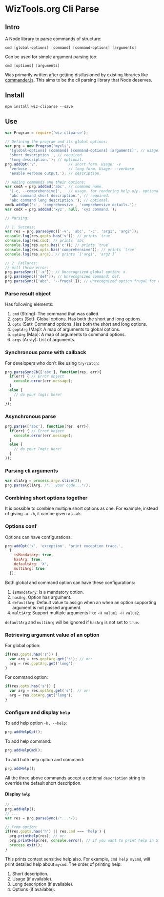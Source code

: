 # WizTools.org Cli Parse

## Intro

A Node library to parse commands of structure:

    cmd [global-options] [command] [command-options] [arguments]

Can be used for simple argument parsing too:

    cmd [options] [arguments]

Was primarily written after getting disillusioned by existing libraries like [commander.js](https://github.com/tj/commander.js/). This aims to be the cli parsing library that Node deserves.

## Install

    npm install wiz-cliparse --save

## Use

```js
var Program = require('wiz-cliparse');

// Defining the program and its global options:
var prg = new Program('mycli',
  '[global-options] [command] [command-options] [arguments]', // usage. for rendering help o/p. optional.
  'short description.', // required.
  'long description.'); // optional.
prg.addOpt('v',              // short form. Usage: -v
  'verbose',                 // long form. Usage: --verbose
  'enable verbose output.'); // description.

// Adding commands and their options:
var cmdA = prg.addCmd('abc', // command name.
  '[-c, --comprehensive]',   // usage. for rendering help o/p. optional.
  'abc command short description.', // required.
  'abc command long description.'); // optional.
cmdA.addOpt('c', 'comprehensive', 'comprehensive details.');
var cmdX = prg.addCmd('xyz', null, 'xyz command.');

// Parsing:

// 1. Success:
var res = prg.parseSync(['-v', 'abc', '-c', 'arg1', 'arg2']);
console.log(res.gopts.has('v')); // prints `true`
console.log(res.cmd); // prints `abc`
console.log(res.opts.has('c')); // prints `true`
console.log(res.opts.has('comprehensive')); // prints `true`
console.log(res.args); // prints `['arg1', 'arg2']`

// 2. Failures:
// Will throw error:
prg.parseSync(['-x']); // Unrecognized global option: x.
prg.parseSync(['def']); // Unrecognized command: def.
prg.parseSync(['abc', '--frugal']); // Unrecognized option frugal for command abc.
```

### Parse result object

Has following elements:

1. `cmd` (String): The command that was called.
2. `gopts` (Set): Global options. Has both the short and long options.
3. `opts` (Set): Command options. Has both the short and long options.
4. `goptArg` (Map): A map of arguments to global options.
5. `optArg` (Map): A map of arguments to command options.
6. `args` (Array): List of arguments.

### Synchronous parse with callback

For developers who don't like using `try/catch`:

```js
prg.parseSyncCb(['abc'], function(res, err){
  if(err) { // Error object
    console.error(err.message);
  }
  else {
    // do your logic here!
  }
});
```

### Asynchronous parse

```js
prg.parse(['abc'], function(res, err){
  if(err) { // Error object
    console.error(err.message);
  }
  else {
    // do your logic here!
  }
});
```

### Parsing cli arguments

```js
var cliArg = process.argv.slice(2);
prg.parse(cliArg, /*...your code...*/);
```

### Combining short options together

It is possible to combine multiple short options as one. For example, instead of giving `-a -b`, it can be given as `-ab`.

### Options conf

Options can have configurations:

```js
prg.addOpt('x', 'exception', 'print exception trace.',
  {
    isMandatory: true,
    hasArg: true,
    defaultArg: 'X',
    multiArg: true
  });
```

Both global and command option can have these configurations:

1. `isMandatory`: Is a mandatory option.
2. `hasArg`: Option has argument.
3. `defaultArg`: Default value to assign when an when an option supporting argument is not passed argument.
4. `multiArg`: Support multiple arguments like `-H value1 -H value2`.

`defaultArg` and `multiArg` will be ignored if `hasArg` is not set to `true`.

### Retrieving argument value of an option

For global option:

```js
if(res.gopts.has('s')) {
  var arg = res.goptArg.get('s'); // or:
  arg = res.goptArg.get('long');
}
```

For command option:

```js
if(res.opts.has('s')) {
  var arg = res.optArg.get('s'); // or:
  arg = res.optArg.get('long');
}
```

### Configure and display `help`

To add help option `-h, --help`:

```js
prg.addHelpOpt();
```

To add help command:

```js
prg.addHelpCmd();
```

To add both help option and command:

```js
prg.addHelp();
```

All the three above commands accept a optional `description` string to override the default short description.

#### Display `help`

```js
// ...
prg.addHelp();
// ...
var res = prg.parseSync(/*...*/);

// From option:
if(res.gopts.has('h') || res.cmd === 'help') {
  prg.printHelp(res); // or:
  prg.printHelp(res, console.error); // if you want to print help in STDERR.
  process.exit();
}
```

This prints context sensitive help also. For example, `cmd help mycmd`, will print detailed help about `mycmd`. The order of printing help:

1. Short description.
2. Usage (if available).
3. Long description (if available).
4. Options (if available).
